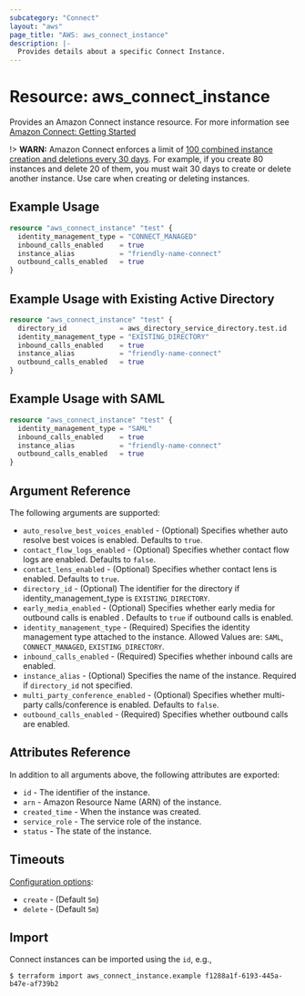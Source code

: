 ```yaml
---
subcategory: "Connect"
layout: "aws"
page_title: "AWS: aws_connect_instance"
description: |-
  Provides details about a specific Connect Instance.
---
```


# Resource: aws_connect_instance

Provides an Amazon Connect instance resource. For more information see
[Amazon Connect: Getting Started](https://docs.aws.amazon.com/connect/latest/adminguide/amazon-connect-get-started.html)

!> **WARN:** Amazon Connect enforces a limit of [100 combined instance creation and deletions every 30 days](https://docs.aws.amazon.com/connect/latest/adminguide/amazon-connect-service-limits.html#feature-limits).  For example, if you create 80 instances and delete 20 of them, you must wait 30 days to create or delete another instance.  Use care when creating or deleting instances.

## Example Usage

```terraform
resource "aws_connect_instance" "test" {
  identity_management_type = "CONNECT_MANAGED"
  inbound_calls_enabled    = true
  instance_alias           = "friendly-name-connect"
  outbound_calls_enabled   = true
}
```

## Example Usage with Existing Active Directory

```terraform
resource "aws_connect_instance" "test" {
  directory_id             = aws_directory_service_directory.test.id
  identity_management_type = "EXISTING_DIRECTORY"
  inbound_calls_enabled    = true
  instance_alias           = "friendly-name-connect"
  outbound_calls_enabled   = true
}
```

## Example Usage with SAML

```terraform
resource "aws_connect_instance" "test" {
  identity_management_type = "SAML"
  inbound_calls_enabled    = true
  instance_alias           = "friendly-name-connect"
  outbound_calls_enabled   = true
}
```

## Argument Reference

The following arguments are supported:

* `auto_resolve_best_voices_enabled` - (Optional) Specifies whether auto resolve best voices is enabled. Defaults to `true`.
* `contact_flow_logs_enabled` - (Optional) Specifies whether contact flow logs are enabled. Defaults to `false`.
* `contact_lens_enabled` - (Optional) Specifies whether contact lens is enabled. Defaults to `true`.
* `directory_id` - (Optional) The identifier for the directory if identity_management_type is `EXISTING_DIRECTORY`.
* `early_media_enabled` - (Optional) Specifies whether early media for outbound calls is enabled . Defaults to `true` if outbound calls is enabled.
* `identity_management_type` - (Required) Specifies the identity management type attached to the instance. Allowed Values are: `SAML`, `CONNECT_MANAGED`, `EXISTING_DIRECTORY`.
* `inbound_calls_enabled` - (Required) Specifies whether inbound calls are enabled.
* `instance_alias` - (Optional) Specifies the name of the instance. Required if `directory_id` not specified.
* `multi_party_conference_enabled` - (Optional) Specifies whether multi-party calls/conference is enabled. Defaults to `false`.
* `outbound_calls_enabled` - (Required) Specifies whether outbound calls are enabled.
<!-- * `use_custom_tts_voices` - (Optional) Whether use custom tts voices is enabled. Defaults to `false` -->

## Attributes Reference

In addition to all arguments above, the following attributes are exported:

* `id` - The identifier of the instance.
* `arn` - Amazon Resource Name (ARN) of the instance.
* `created_time` - When the instance was created.
* `service_role` - The service role of the instance.
* `status` - The state of the instance.

## Timeouts

[Configuration options](https://developer.hashicorp.com/terraform/language/resources/syntax#operation-timeouts):

* `create` - (Default `5m`)
* `delete` - (Default `5m`)

## Import

Connect instances can be imported using the `id`, e.g.,

```
$ terraform import aws_connect_instance.example f1288a1f-6193-445a-b47e-af739b2
```
